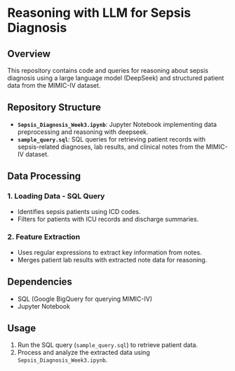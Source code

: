 # Reasoning with LLM for Sepsis Diagnosis

## Overview
This repository contains code and queries for reasoning about sepsis diagnosis using a large language model (DeepSeek) and structured patient data from the MIMIC-IV dataset.

## Repository Structure
- **`Sepsis_Diagnosis_Week3.ipynb`**: Jupyter Notebook implementing data preprocessing and reasoning with deepseek. 
- **`sample_query.sql`**: SQL queries for retrieving patient records with sepsis-related diagnoses, lab results, and clinical notes from the MIMIC-IV dataset.


## Data Processing
### 1. Loading Data - SQL Query
   - Identifies sepsis patients using ICD codes.
   - Filters for patients with ICU records and discharge summaries.
### 2. Feature Extraction
   - Uses regular expressions to extract key information from notes.
   - Merges patient lab results with extracted note data for reasoning.

## Dependencies
- SQL (Google BigQuery for querying MIMIC-IV)
- Jupyter Notebook

## Usage
1. Run the SQL query (`sample_query.sql`) to retrieve patient data.
2. Process and analyze the extracted data using `Sepsis_Diagnosis_Week3.ipynb`.

